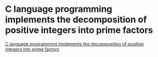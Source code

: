 # C language programming implements the decomposition of positive integers into prime factors
[C language programming implements the decomposition of positive integers into prime factors](https://aiwithcloud.com/2022/09/15/c_language_programming_implements_the_decomposition_of_positive_integers_into_prime_factors/)